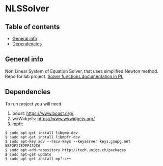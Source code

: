 # NLSSolver

## Table of contents
* [General info](#general-info)
* [Dependencies](#dependencies)

## General info

Non Linear System of Equation Solver, that uses simplified Newton method.
Repo for lab project. [Solver functions documentation in PL](doc.md)

## Dependencies

To run project you will need 
1. boost: https://www.boost.org/
2. wxWidgets: https://www.wxwidgets.org/
3. mpfr: 

```
$ sudo apt-get install libgmp-dev
$ sudo apt-get install libmpfr-dev
$ sudo apt-key adv --recv-keys --keyserver keys.gnupg.net
5BF2F27E2FF452C6
$ sudo apt-add-repository http://tech.unige.ch/packages
$ sudo apt-get update
$ sudo apt-get install mpfrc++
```
